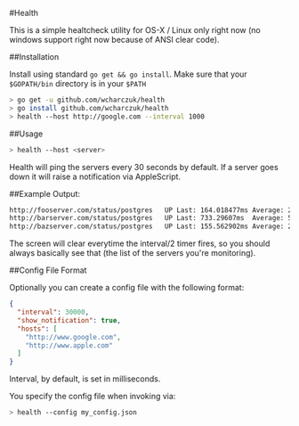 #Health

This is a simple healtcheck utility for OS-X / Linux only right now (no windows support right now because of ANSI clear code).

##Installation

Install using standard `go get && go install`. Make sure that your `$GOPATH/bin` directory is in your `$PATH`

```bash
> go get -u github.com/wcharczuk/health
> go install github.com/wcharczuk/health
> health --host http://google.com --interval 1000
```

##Usage

```bash
> health --host <server>
```

Health will ping the servers every 30 seconds by default. If a server goes down it will raise a notification via AppleScript. 

##Example Output:

```bash
http://fooserver.com/status/postgres   UP Last: 164.018477ms Average: 274.073916ms StdDev: 110.055439ms
http://barserver.com/status/postgres   UP Last: 733.29607ms  Average: 584.391811ms StdDev: 148.904259ms
http://bazserver.com/status/postgres   UP Last: 155.562902ms Average: 296.666452ms StdDev: 141.10355ms
```

The screen will clear everytime the interval/2 timer fires, so you should always basically see that (the list of the servers you're monitoring).

##Config File Format

Optionally you can create a config file with the following format:

```json
{
  "interval": 30000,
  "show_notification": true,
  "hosts": [
    "http://www.google.com",
    "http://www.apple.com"
  ]
}
```

Interval, by default, is set in milliseconds. 

You specify the config file when invoking via:

```bash
> health --config my_config.json
```
